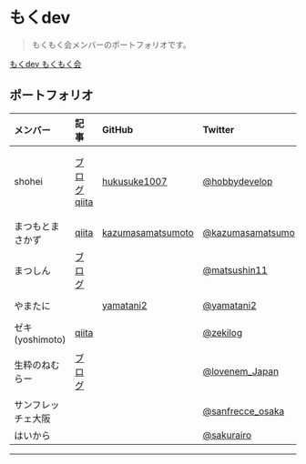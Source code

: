 # もくdev 

> もくもく会メンバーのポートフォリオです。

[もくdev もくもく会](https://mokudev.connpass.com/)
## ポートフォリオ
| メンバー | 記事 | GitHub | Twitter | もくもく実績 |
|:---|:---|:---|:---|:---|
|shohei |[ブログ](http://hobbydevelop.info/)<br>[qiita](https://qiita.com/hukusuke1007)<br> | [hukusuke1007](https://github.com/hukusuke1007)| [@hobbydevelop](https://twitter.com/hobbydevelop) | Swift Vue.js TypeScript Firebase NEM Ethereum |
|まつもとまさかず |[qiita](https://qiita.com/kazumasamatsumo)<br> | [kazumasamatsumoto](https://github.com/kazumasamatsumoto)| [@kazumasamatsumo](https://twitter.com/kazumasamatsumo) | Vue.js NEM |
|まつしん |[ブログ](https://matsushin11.com/)<br> | | [@matsushin11](https://twitter.com/matsushin11) | Ruby on Rails NEM |
|やまたに | | [yamatani2](https://github.com/yamatani2)| [@yamatani2](https://twitter.com/yamakume2) | Ruby on Rails |
|ゼキ(yoshimoto) | [qiita](https://qiita.com/zeki84)|| [@zekilog](https://twitter.com/zekilog) | Ruby on Rails |
|生粋のねむらー | [ブログ](http://www.lovenem.site/)|| [@lovenem_Japan](https://twitter.com/lovenem_Japan) | Python LINE Clova NEM |
|サンフレッチェ大阪 ||| [@sanfrecce_osaka](https://twitter.com/sanfrecce_osaka) | Ruby on Rails |
|はいから ||| [@sakurairo](https://twitter.com/sakurairo) | PHP NEM |
___


